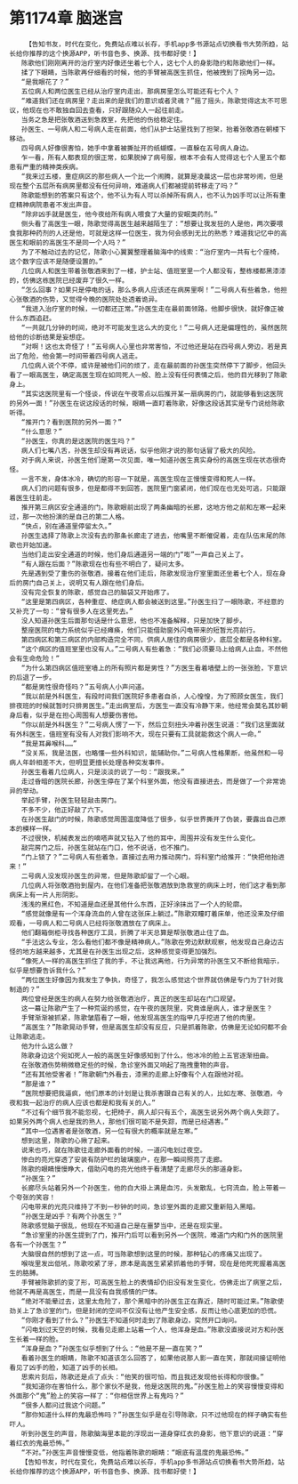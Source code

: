 # 第1174章 脑迷宫
        【告知书友，时代在变化，免费站点难以长存，手机app多书源站点切换看书大势所趋，站长给你推荐的这个换源APP，听书音色多、换源、找书都好使！】
       陈歌他们刚刚离开的治疗室内好像还坐着七个人，这七个人的身影隐约和陈歌他们一样。
       揉了下眼睛，当陈歌再仔细看的时候，他的手臂被高医生抓住，他被拽到了拐角另一边。
       “是我眼花了？”
       五位病人和两位医生已经从治疗室内走出，那病房里怎么可能还有七个人？
       “难道我们还在病房里？走出来的是我们的意识或者灵魂？”摇了摇头，陈歌觉得这太不可思议，他现在也不敢独自回去查看，只好跟随众人一起往前走。
       当务之急是把张敬酒送到急救室，先把他的伤给稳定住。
       孙医生、一号病人和二号病人走在前面，他们从护士站里找到了担架，抬着张敬酒在朝楼下移动。
       四号病人好像很害怕，她手中拿着被撕扯开的纸蝴蝶，一直躲在五号病人身边。
       乍一看，所有人都表现的很正常，如果脱掉了病号服，根本不会有人觉得这七个人里五个都患有严重的精神类疾病。
       “我来过五楼，重症病区的那些病人一个比一个闹腾，就算是凌晨这一层也非常吵闹，但是现在整个五层所有病房里都没有任何异响，难道病人们都被提前转移走了吗？”
       陈歌能想到的答案只有这个，他不认为有人可以杀掉所有病人，也不认为凶手可以让所有重症精神病院患者不发出声音。
       “除非凶手就是医生，他今夜给所有病人喂食了大量的安眠类药剂。”
       侧头看了高医生一眼，陈歌觉得高医生越来越陌生了：“想要让我发狂的人是他，两次要喂食我那种药剂的人还是他，可就是这样一位医生，我为何会感到无比的熟悉？难道我记忆中的高医生和眼前的高医生不是同一个人吗？”
       为了不触动过去的记忆，陈歌小心翼翼整理着脑海中的线索：“治疗室内一共有七个座椅，这个数字应该不是随便设置的。”
       几位病人和医生带着张敬酒来到了一楼，护士站、值班室里一个人都没有，整栋楼都黑漆漆的，仿佛这栋医院已经废弃了很久一样。
       “怎么回事？如果只是停电的话，那么多病人应该还在病房里啊！”二号病人有些着急，他担心张敬酒的伤势，又觉得今晚的医院处处透着诡异。
       “我进入治疗室的时候，一切都还正常。”孙医生走在最前面领路，他脚步很快，就好像正被什么东西追赶。
       “一共就几分钟的时间，绝对不可能发生这么大的变化！”二号病人还是偏理性的，虽然医院给他的诊断结果是妄想症。
       “对啊！这也太奇怪了！”五号病人心里也非常害怕，不过他还是站在四号病人旁边，若是真出了危险，他会第一时间带着四号病人逃走。
       几位病人说个不停，或许是被他们问的烦了，走在最前面的孙医生突然停下了脚步，他回头看了一眼高医生，确定高医生现在如同死人一般、脸上没有任何表情之后，他的目光移到了陈歌身上。
       “其实这医院里有一个怪谈，传说在午夜零点以后推开某一扇病房的门，就能够看到这医院的另外一面！”孙医生在说这段话的时候，眼睛一直盯着陈歌，好像这段话其实是专门说给陈歌听得。
       “推开门？看到医院的另外一面？”
       “什么意思？”
       “孙医生，你真的是这医院的医生吗？”
       病人们七嘴八舌，孙医生却没有再说话，似乎他刚才说的那句话冒了极大的风险。
       对于病人来说，孙医生他们是第一次见面，唯一知道孙医生真实身份的高医生现在状态很奇怪。
       一言不发，身体冰冷，确切的形容一下就是，高医生现在正慢慢变得和死人一样。
       病人们的问题有很多，但是都得不到回答，医院里门窗紧闭，他们现在也无处可逃，只能跟着医生往前走。
       推开第三病区安全通道的门，陈歌眼前出现了两条幽暗的长廊，这地方他之前和左寒一起来过，那一次他扮演的是自己的第二人格。
       “快点，别在通道里停留太久。”
       孙医生选择了陈歌上次没有去的那条长廊走了进去，他嘴里不断催促着，走在队伍末尾的陈歌也开始加速。
       当他们走出安全通道的时候，他们身后通道另一端的门“嘭”一声自己关上了。
       “有人跟在后面？”陈歌现在也有些不明白了，疑问太多。
       先是遇到受了重伤的张敬酒，接着在他们走后，陈歌发现治疗室里面还坐着七个人，现在身后的房门自己关上，说明又有人跟在他们身后。
       没有完全恢复的陈歌，感觉自己的脑袋又开始疼了。
       “这里是第四病区，各种重症、绝症病人都会被送到这里。”孙医生扫了一眼陈歌，不经意的又补充了一句：“曾有很多人在这里死去。”
       没人知道孙医生后面那句话是什么意思，他也不准备解释，只是加快了脚步。
       整座医院的电力系统似乎已经瘫痪，他们只能借助窗外闪电带来的短暂光亮前行。
       第四病区和第三病区的内部构造完全不同，供病人居住的病房很少，底层全都是各种科室。
       “这个病区的值班室里也没有人。”二号病人有些着急：“我们必须要马上给病人止血，不然他会有生命危险！”
       “为什么第四病区值班室墙上的所有照片都是男性？”方医生看着墙壁上的一张张脸，下意识的后退了一步。
       “都是男性很奇怪吗？”五号病人小声问道。
       “我以前是外科医生，有段时间我们医院好多患者自杀，人心惶惶，为了照顾女医生，我们排夜班的时候就暂时只排男医生。”走出病室后，方医生一直没有冷静下来，他经常会莫名其妙朝身后看，似乎是在担心周围有人想要伤害他。
       “你以前是外科医生？”二号病人愣了一下，然后立刻扭头冲着孙医生说道：“我们这里面就有外科医生，值班室有没有人对我们影响不大，现在只要有工具就能救这个病人一命。”
       “我是耳鼻喉科……”
       “没关系，我是法医，也略懂一些外科知识，能辅助你。”二号病人性格果断，他虽然和一号病人年龄相差不大，但明显更擅长处理各种突发事件。
       孙医生看着几位病人，只是淡淡的说了一句：“跟我来。”
       走过昏暗的医院长廊，孙医生停在了某个科室外面，他没有直接进去，而是做了一个非常诡异的举动。
       举起手臂，孙医生轻轻敲击房门。
       不多不少，他正好敲了六下。
       在孙医生敲门的时候，陈歌感觉周围温度降低了很多，似乎世界撕开了伪装，要露出自己原本的模样一样。
       不过很快，机械表发出的嘀嗒声就又钻入了他的耳中，周围并没有发生什么变化。
       敲完房门之后，孙医生就站在门口，他不说话，也不推门。
       “门上锁了？”二号病人有些着急，直接过去用力推动房门，将科室门给推开：“快把他抬进来！”
       二号病人没发现孙医生的异常，但是陈歌却留了一个心眼。
       几位病人将张敬酒抬到屋内，在他们准备把张敬酒放到急救室的病床上时，他们这才看到那病床上有一片人形阴影。
       浅浅的黑红色，不知道是血还是其他什么东西，正好涂抹出了一个人的轮廓。
       “感觉就像是有一个浑身流血的人曾在这张床上躺过。”陈歌双瞳盯着床单，他还没来及仔细观看，一号病人和二号病人已经将张敬酒放在了病床上。
       他们翻箱倒柜寻找各种医疗工具，折腾了半天总算是帮张敬酒止住了血。
       “手法这么专业，怎么看他们都不像是精神病人。”陈歌在旁边默默观察，他发现自己身边古怪的地方越来越多，尤其是在孙医生出现之后，这种感觉变得更加强烈。
       “像死人一样的高医生抓住了我的手，不让我远离他，行为异常的孙医生又不断给我暗示，似乎是想要告诉我什么？”
       “两位医生好像因为我发生了争执，奇怪了，我怎么感觉这个世界就仿佛是专门为了针对我制造的？”
       两位曾经是医生的病人在努力给张敬酒治疗，真正的医生却站在门口观望。
       这一幕让陈歌产生了一种荒诞的感觉，在午夜的医院里，究竟谁是病人，谁才是医生？
       手臂渐渐被抓紧，陈歌皱眉看了一眼，他发现高医生的指甲几乎挖进了他的肉里。
       “高医生？”陈歌晃动手臂，但是高医生却没有反应，只是抓着陈歌，仿佛是无论如何都不会让陈歌逃走。
       他为什么这么做？
       陈歌身边这个宛如死人一般的高医生好像感知到了什么，他冰冷的脸上五官逐渐扭曲。
       在张敬酒伤势稍微稳定些的时候，急诊室外面又响起了拖拽重物的声音。
       “还有其他受害者！”陈歌朝门外看去，漆黑的走廊上好像有个人在跟他对视。
       “那是谁？”
       “医院想要把我逼疯，他们原本的计划是让我杀害跟自己有关的人，比如左寒、张敬酒，今夜和我一起治疗的病人应该也都是和我有关的人。”
       “不过有个细节我不能忽视，七把椅子，病人却只有五个，高医生说另外两个病人失踪了。如果另外两个病人也是我的熟人，那他们很可能不是失踪，而是已经遇害。”
       “其中一位遇害者是张敬酒，另一位有很大的概率就是左寒。”
       想到这里，陈歌的心揪了起来。
       说来也巧，就在陈歌往走廊外面看的时候，一道闪电划过夜空。
       惨白的亮光穿透了安装有防护栏的玻璃窗户，在那一瞬间照亮了走廊。
       陈歌的眼睛慢慢睁大，借助闪电的亮光他终于看清楚了走廊尽头的那道身影。
       “孙医生？”
       长廊尽头站着另外一个孙医生，他的白大褂上满是血污，头发散乱，七窍流血，脸上带着一个夸张的笑容！
       闪电带来的光亮只维持了不到一秒钟的时间，急诊室外面的走廊又重新陷入黑暗。
       “孙医生是凶手？有两个孙医生？”
       陈歌感觉脑子很乱，他现在不知道自己是在噩梦当中，还是在现实里。
       “急诊室里的孙医生提到了门，推开门后可以看到另外一个医院，难道门内和门外的医院里各有一个孙医生？”
       大脑很自然的想到了这一点，可当陈歌想到这里的时候，那种钻心的疼痛又出现了。
       喉咙里发出低吼，陈歌咬紧了牙，原本是高医生紧紧抓着他的手臂，现在是他死死握着高医生的胳膊。
       手臂被陈歌抓的变了形，可高医生脸上的表情却仍旧没有发生变化，仿佛走出了病室之后，他就不再是高医生，而是一具没有自我感情的尸体。
       “绝对不能晕过去，这里太危险了，那个黑暗中的孙医生正在靠近，随时可能过来。”陈歌使劲关上了急诊室的门，但是封闭的空间不仅没有让他产生安全感，反而让他心底更加的恐慌。
       “你刚才看到了什么？”孙医生不知道何时走到了陈歌身边，突然开口询问。
       “闪电划过天空的时候，我看见走廊上站着一个人，他浑身是血。”陈歌没直接说对方和孙医生长着一样的脸。
       “浑身是血？”孙医生似乎想到了什么：“他是不是一直在笑？”
       看着孙医生的眼睛，陈歌不知道该怎么回答了，如果他说那人影一直在笑，那就间接证明他看见了凶手的脸，知道了凶手的长相。
       思索片刻后，陈歌还是点了点头：“他笑的很可怕，而且我还发现他长得和你很像。”
       “我知道你在害怕什么，那个家伙不是我，他是这医院的鬼。”孙医生脸上的笑容慢慢变得和外面那个“鬼”脸上的笑容一样了：“你相信世界上有鬼吗？”
       “很多人都问过我这个问题。”
       “那你知道什么样的鬼最恐怖吗？”孙医生似乎是在引导陈歌，只不过他现在的样子确实有些吓人。
       听到孙医生的声音，陈歌脑海里本能的浮现出一道身穿红衣的身影，他下意识的说道：“穿着红衣的鬼最恐怖。”
       “不对。”孙医生声音慢慢变低，他指着陈歌的眼睛：“眼底有温度的鬼最恐怖。”
       【告知书友，时代在变化，免费站点难以长存，手机app多书源站点切换看书大势所趋，站长给你推荐的这个换源APP，听书音色多、换源、找书都好使！】